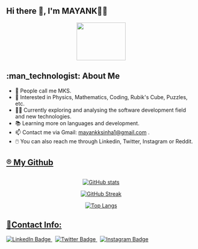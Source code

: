 
  <h2> Hi there 👋, I'm MAYANK👨‍🎓 

</h2>




<div id="header" align="center">
  <img src="https://media.giphy.com/media/X4SS63h7k5umY/giphy.gif" width="130" height="100"/>
  
  </div>



 <h2> :man_technologist: About Me</h2>
 
- 💫 People call me MKS.
- 🌱 Interested in Physics, Mathematics, Coding, Rubik's Cube, Puzzles, etc.
- 👨‍💻 Currently exploring and analysing the software development field and new technologies.
- 📚 Learning more on languages and development.
- 📫 Contact me via Gmail: mayankksinha1@gmail.com .
- 🖱️ You can also reach me through Linkedin, Twitter, Instagram or Reddit.


 <U><h2>®️ My Github</h2></U>

<div id="streak" align="center">
  
  <img src="https://komarev.com/ghpvc/?username=MAYANKKS13&style=flat-square&color=blue" alt=""/><br>
  
  [![GitHub stats](https://github-readme-stats.vercel.app/api?username=MAYANKKS13&show_icons=true&theme=dark)](https://github.com/MAYANKKS13/github-readme-stats)

[![GitHub Streak](https://streak-stats.demolab.com/?user=MAYANKKS13&currStreakNum=white&theme=highcontrast&fire=yellow&sideLabels=white&date_format=j/n/Y)](https://git.io/streak-stats)
  
  [![Top Langs](https://github-readme-stats.vercel.app/api/top-langs/?username=MAYANKKS13)](https://github.com/MAYANKKS13/github-readme-stats)
  
  </div>
  
  <U><h2>🔗Contact Info: </h2></U>
  <div id="badges">
  <a href="https://www.linkedin.com/in/mayank-kumar-sinha-05397b1b4?lipi=urn%3Ali%3Apage%3Ad_flagship3_profile_view_base_contact_details%3BFYElOGU5SGmAeq4RqjmMpw%3D%3D">
    <img src="https://img.shields.io/badge/LinkedIn-purple?style=for-the-badge&logo=linkedin&logoColor=white" alt="LinkedIn Badge"/>
  </a>
  &nbsp;
  <a href="https://twitter.com/mayank_MKS_13">
    <img src="https://img.shields.io/badge/Twitter-blue?style=for-the-badge&logo=twitter&logoColor=white" alt="Twitter Badge"/>
  </a>
  &nbsp;
  <a href="https://www.instagram.com/sinha._mayankkumar/">
    <img src="https://img.shields.io/badge/instagram-orange?style=for-the-badge&logo=instagram&logoColor=white" alt="Instagram Badge"/>
  </a>
</div>
  
  
  










